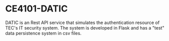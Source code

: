 # CE4101-DATIC
DATIC is an Rest API service that simulates the authentication resource of TEC's IT security system. The system is developed in Flask and has a "test" data persistence system in csv files.
